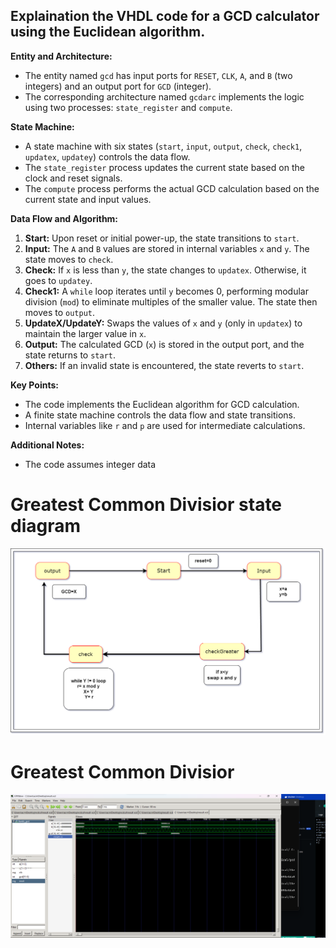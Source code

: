 
 ## Explaination the VHDL code for a GCD calculator using the Euclidean algorithm.

**Entity and Architecture:**

- The entity named `gcd` has input ports for `RESET`, `CLK`, `A`, and `B` (two integers) and an output port for `GCD` (integer).
- The corresponding architecture named `gcdarc` implements the logic using two processes: `state_register` and `compute`.

**State Machine:**

- A state machine with six states (`start`, `input`, `output`, `check`, `check1`, `updatex`, `updatey`) controls the data flow.
- The `state_register` process updates the current state based on the clock and reset signals.
- The `compute` process performs the actual GCD calculation based on the current state and input values.

**Data Flow and Algorithm:**

1. **Start:** Upon reset or initial power-up, the state transitions to `start`.
2. **Input:** The `A` and `B` values are stored in internal variables `x` and `y`. The state moves to `check`.
3. **Check:** If `x` is less than `y`, the state changes to `updatex`. Otherwise, it goes to `updatey`.
4. **Check1:** A `while` loop iterates until `y` becomes 0, performing modular division (`mod`) to eliminate multiples of the smaller value. The state then moves to `output`.
5. **UpdateX/UpdateY:** Swaps the values of `x` and `y` (only in `updatex`) to maintain the larger value in `x`.
6. **Output:** The calculated GCD (`x`) is stored in the output port, and the state returns to `start`.
7. **Others:** If an invalid state is encountered, the state reverts to `start`.

**Key Points:**

- The code implements the Euclidean algorithm for GCD calculation.
- A finite state machine controls the data flow and state transitions.
- Internal variables like `r` and `p` are used for intermediate calculations.

**Additional Notes:**

- The code assumes integer data

# Greatest Common Divisior state diagram
![Alt text](../Images/gcddiagram.png)
# Greatest Common Divisior
![Alt text](../Images/gcd.png)
